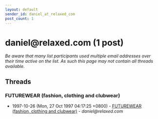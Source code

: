 ```yaml
---
layout: default
sender_id: daniel_at_relaxed_com
post_count: 1
---
```


# daniel<span>@</span>relaxed.com (1 post)

_Be aware that many list participants used multiple email addresses over their time active on the list. As such this page may not contain all threads available._

## Threads

### FUTUREWEAR  (fashion, clothing and clubwear)
+ 1997-10-26 (Mon, 27 Oct 1997 04:17:25 +0800) - [FUTUREWEAR  (fashion, clothing and clubwear)](/archive/1997/10/0bdb52363baad019617836d1ee5ced3e06a3deecfb12914470f322d71203cd9c) - _daniel@relaxed.com_

